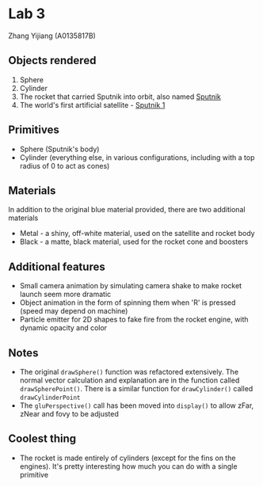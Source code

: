 # Lab 3

Zhang Yijiang (A0135817B)

## Objects rendered

1. Sphere
2. Cylinder
3. The rocket that carried Sputnik into orbit, also named [Sputnik][1]
4. The world's first artificial satellite - [Sputnik 1][2]

## Primitives

- Sphere (Sputnik's body)
- Cylinder (everything else, in various configurations, including with a top radius of 0 to act as cones)

## Materials

In addition to the original blue material provided, there are two additional materials

- Metal - a shiny, off-white material, used on the satellite and rocket body
- Black - a matte, black material, used for the rocket cone and boosters

## Additional features

- Small camera animation by simulating camera shake to make rocket launch seem more dramatic
- Object animation in the form of spinning them when 'R' is pressed (speed may depend on machine)
- Particle emitter for 2D shapes to fake fire from the rocket engine, with dynamic opacity and color

## Notes

- The original `drawSphere()` function was refactored extensively. The normal vector calculation and explanation are in the function called `drawSpherePoint()`. There is a similar function for `drawCylinder()` called `drawCylinderPoint`
- The `gluPerspective()` call has been moved into `display()` to allow zFar, zNear and fovy to be adjusted

## Coolest thing

- The rocket is made entirely of cylinders (except for the fins on the engines). It's pretty interesting how much you can do with a single primitive


[1]: https://en.wikipedia.org/wiki/Sputnik_(rocket)
[2]: https://en.wikipedia.org/wiki/Sputnik_1



